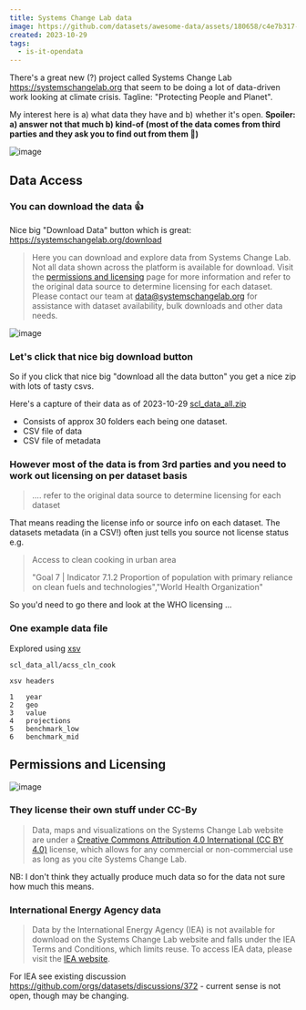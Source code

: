 ```yaml
---
title: Systems Change Lab data
image: https://github.com/datasets/awesome-data/assets/180658/c4e7b317-292f-40b5-8503-4ba1d62c2d85
created: 2023-10-29
tags:
  - is-it-opendata
---
```


There's a great new (?) project called Systems Change Lab https://systemschangelab.org that seem to be doing a lot of data-driven work looking at climate crisis. Tagline: "Protecting People and Planet".

My interest here is a) what data they have and b) whether it's open. **Spoiler: a) answer not that much b) kind-of (most of the data comes from third parties and they ask you to find out from them 😬)**

![image](https://github.com/datasets/awesome-data/assets/180658/c4e7b317-292f-40b5-8503-4ba1d62c2d85)

## Data Access

### You can download the data 👍

Nice big "Download Data" button which is great: https://systemschangelab.org/download

> Here you can download and explore data from Systems Change Lab. Not all data shown across the platform is available for download. Visit the [permissions and licensing](https://systemschangelab.org/licensing) page for more information and refer to the original data source to determine licensing for each dataset. Please contact our team at [data@systemschangelab.org](mailto:data@systemschangelab.org) for assistance with dataset availability, bulk downloads and other data needs.

![image](https://github.com/datasets/awesome-data/assets/180658/2fa3341b-7ea5-4ea9-a6ef-809006e9edcf)

### Let's click that nice big download button

So if you click that nice big "download all the data button" you get a nice zip with lots of tasty csvs.

Here's a capture of their data as of 2023-10-29 [scl_data_all.zip](https://github.com/datasets/awesome-data/files/13197730/scl_data_all.zip)

- Consists of approx 30 folders each being one dataset.
- CSV file of data
- CSV file of metadata

### However most of the data is from 3rd parties and you need to work out licensing on per dataset basis

> .... refer to the original data source to determine licensing for each dataset

That means reading the license info or source info on each dataset. The datasets metadata (in a CSV!) often just tells you source not license status e.g.

> Access to clean cooking in urban area
>
> "Goal 7 | Indicator 7.1.2 Proportion of population with primary reliance on clean fuels and technologies","World Health Organization"

So you'd need to go there and look at the WHO licensing ...


### One example data file

Explored using [xsv](https://github.com/BurntSushi/xsv)

```
scl_data_all/acss_cln_cook
```

`xsv headers`

```
1   year
2   geo
3   value
4   projections
5   benchmark_low
6   benchmark_mid
```

## Permissions and Licensing

![image](https://github.com/datasets/awesome-data/assets/180658/85590401-b09d-4adb-823a-a2e204e1458e)

### They license their own stuff under CC-By

> Data, maps and visualizations on the Systems Change Lab website are under a [Creative Commons Attribution 4.0 International (CC BY 4.0)](https://creativecommons.org/licenses/by/4.0/) license, which allows for any commercial or non-commercial use as long as you cite Systems Change Lab.

NB: I don't think they actually produce much data so for the data not sure how much this means.

### International Energy Agency data

> Data by the International Energy Agency (IEA) is not available for download on the Systems Change Lab website and falls under the IEA Terms and Conditions, which limits reuse. To access IEA data, please visit the [IEA website](https://www.iea.org/data-and-statistics).

For IEA see existing discussion https://github.com/orgs/datasets/discussions/372 - current sense is not open, though may be changing.
